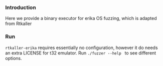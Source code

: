 ### Introduction
Here we provide a binary executor for  erika OS fuzzing, which is adapted from Rtkaller

### Run
`rtkaller-erika` requires essentially no configuration, however it do needs an extra LICENSE for t32 emulator. Run ```./fuzzer --help ``` to see different options.
